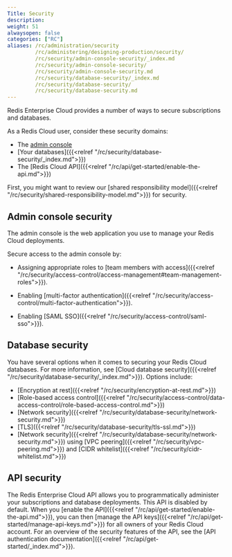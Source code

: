 ```yaml
---
Title: Security
description:
weight: 51
alwaysopen: false
categories: ["RC"]
aliases: /rc/administration/security
         /rc/administering/designing-production/security/
         /rc/security/admin-console-security/_index.md
         /rc/security/admin-console-security/
         /rc/security/admin-console-security.md
         /rc/security/database-security/_index.md
         /rc/security/database-security/
         /rc/security/database-security.md
---
```


Redis Enterprise Cloud provides a number of ways to secure subscriptions and databases.

As a Redis Cloud user, consider these security domains:

- The [admin console](#admin-console-security)
- [Your databases]({{<relref "/rc/security/database-security/_index.md">}})
- The [Redis Cloud API]({{<relref "/rc/api/get-started/enable-the-api.md">}})

First, you might want to review our [shared responsibility model]({{<relref "/rc/security/shared-responsibility-model.md">}}) for security.

## Admin console security

The admin console is the web application you use to manage your Redis Cloud deployments. 

Secure access to the admin console by:

- Assigning appropriate roles to [team members with access]({{<relref "/rc/security/access-control/access-management#team-management-roles">}}).

- Enabling [multi-factor authentication]({{<relref "/rc/security/access-control/multi-factor-authentication">}}).

- Enabling [SAML SSO]({{<relref "/rc/security/access-control/saml-sso">}}).

## Database security

You have several options when it comes to securing your Redis Cloud databases. For more information, see [Cloud database security]({{<relref "/rc/security/database-security/_index.md">}}). Options include:

- [Encryption at rest]({{<relref "/rc/security/encryption-at-rest.md">}})
- [Role-based access control]({{<relref "/rc/security/access-control/data-access-control/role-based-access-control.md">}})
- [Network security]({{<relref "/rc/security/database-security/network-security.md">}})
- [TLS]({{<relref "/rc/security/database-security/tls-ssl.md">}})
- [Network security]({{<relref "/rc/security/database-security/network-security.md">}}) using
[VPC peering]({{<relref "/rc/security/vpc-peering.md">}}) and [CIDR whitelist]({{<relref "/rc/security/cidr-whitelist.md">}})

## API security

The Redis Enterprise Cloud API allows you to programmatically administer your subscriptions and database deployments. This API is disabled by default. When you [enable the API]({{<relref "/rc/api/get-started/enable-the-api.md">}}), you can then [manage the API keys]({{<relref "/rc/api/get-started/manage-api-keys.md">}}) for all owners of your Redis Cloud account. For an overview of the security features of the API, see the [API authentication documentation]({{<relref "/rc/api/get-started/_index.md">}}).
